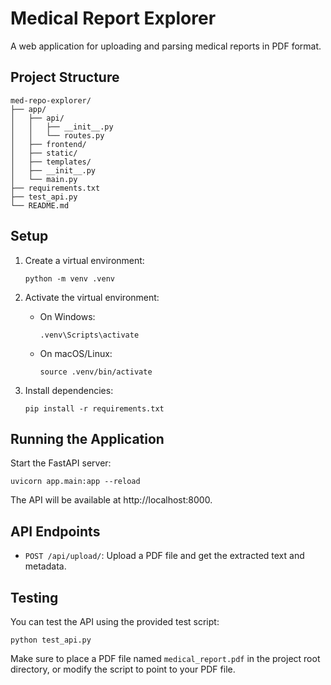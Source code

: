 # Medical Report Explorer

A web application for uploading and parsing medical reports in PDF format.

## Project Structure

```
med-repo-explorer/
├── app/
│   ├── api/
│   │   ├── __init__.py
│   │   └── routes.py
│   ├── frontend/
│   ├── static/
│   ├── templates/
│   ├── __init__.py
│   └── main.py
├── requirements.txt
├── test_api.py
└── README.md
```

## Setup

1. Create a virtual environment:
   ```
   python -m venv .venv
   ```

2. Activate the virtual environment:
   - On Windows:
     ```
     .venv\Scripts\activate
     ```
   - On macOS/Linux:
     ```
     source .venv/bin/activate
     ```

3. Install dependencies:
   ```
   pip install -r requirements.txt
   ```

## Running the Application

Start the FastAPI server:
```
uvicorn app.main:app --reload
```

The API will be available at http://localhost:8000.

## API Endpoints

- `POST /api/upload/`: Upload a PDF file and get the extracted text and metadata.

## Testing

You can test the API using the provided test script:
```
python test_api.py
```

Make sure to place a PDF file named `medical_report.pdf` in the project root directory, or modify the script to point to your PDF file. 
